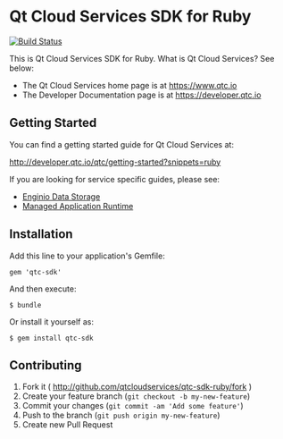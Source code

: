 # Qt Cloud Services SDK for Ruby

[![Build Status](https://travis-ci.org/qtcloudservices/qtc-sdk-ruby.svg?branch=master)](https://travis-ci.org/qtcloudservices/qtc-sdk-ruby)

This is Qt Cloud Services SDK for Ruby. What is Qt Cloud Services? See below:

* The Qt Cloud Services home page is at https://www.qtc.io
* The Developer Documentation page is at https://developer.qtc.io

## Getting Started

You can find a getting started guide for Qt Cloud Services at:

http://developer.qtc.io/qtc/getting-started?snippets=ruby

If you are looking for service specific guides, please see:

* [Enginio Data Storage](http://developer.qtc.io/eds/getting-started?snippets=ruby)
* [Managed Application Runtime](http://developer.qtc.io/mar/getting-started?snippets=ruby)


## Installation

Add this line to your application's Gemfile:

    gem 'qtc-sdk'

And then execute:

    $ bundle

Or install it yourself as:

    $ gem install qtc-sdk

## Contributing

1. Fork it ( http://github.com/qtcloudservices/qtc-sdk-ruby/fork )
2. Create your feature branch (`git checkout -b my-new-feature`)
3. Commit your changes (`git commit -am 'Add some feature'`)
4. Push to the branch (`git push origin my-new-feature`)
5. Create new Pull Request
